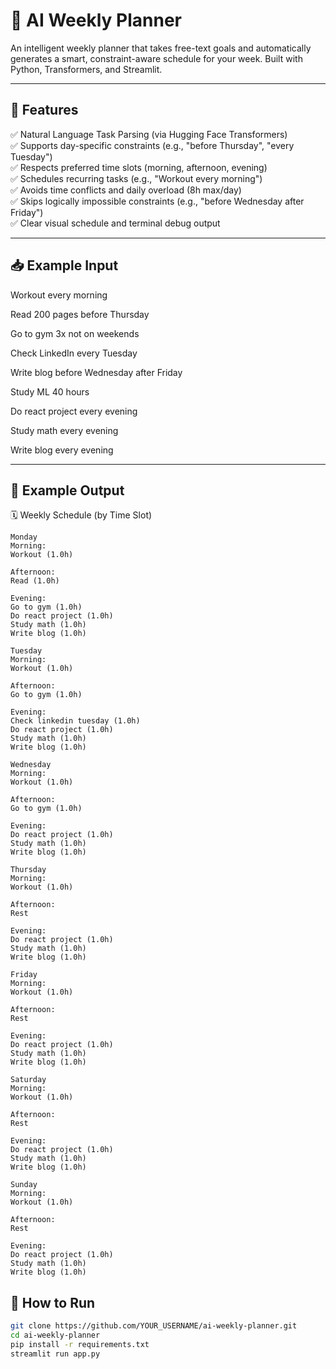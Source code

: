 # 🧠 AI Weekly Planner

An intelligent weekly planner that takes free-text goals and automatically generates a smart, constraint-aware schedule for your week. Built with Python, Transformers, and Streamlit.

---

## 🧩 Features

✅ Natural Language Task Parsing (via Hugging Face Transformers)  
✅ Supports day-specific constraints (e.g., "before Thursday", "every Tuesday")  
✅ Respects preferred time slots (morning, afternoon, evening)  
✅ Schedules recurring tasks (e.g., "Workout every morning")  
✅ Avoids time conflicts and daily overload (8h max/day)  
✅ Skips logically impossible constraints (e.g., "before Wednesday after Friday")   
✅ Clear visual schedule and terminal debug output

---

## 📥 Example Input
Workout every morning

Read 200 pages before Thursday

Go to gym 3x not on weekends

Check LinkedIn every Tuesday

Write blog before Wednesday after Friday

Study ML 40 hours

Do react project every evening

Study math every evening

Write blog every evening


---

## 📅 Example Output

🗓️ Weekly Schedule (by Time Slot)
    
    Monday
    Morning:
    Workout (1.0h)
    
    Afternoon:
    Read (1.0h)
    
    Evening:
    Go to gym (1.0h)
    Do react project (1.0h)
    Study math (1.0h)
    Write blog (1.0h)
    
    Tuesday
    Morning:
    Workout (1.0h)
    
    Afternoon:
    Go to gym (1.0h)
    
    Evening:
    Check linkedin tuesday (1.0h)
    Do react project (1.0h)
    Study math (1.0h)
    Write blog (1.0h)
    
    Wednesday
    Morning:
    Workout (1.0h)
    
    Afternoon:
    Go to gym (1.0h)
    
    Evening:
    Do react project (1.0h)
    Study math (1.0h)
    Write blog (1.0h)
    
    Thursday
    Morning:
    Workout (1.0h)
    
    Afternoon:
    Rest
    
    Evening:
    Do react project (1.0h)
    Study math (1.0h)
    Write blog (1.0h)
    
    Friday
    Morning:
    Workout (1.0h)
    
    Afternoon:
    Rest
    
    Evening:
    Do react project (1.0h)
    Study math (1.0h)
    Write blog (1.0h)
    
    Saturday
    Morning:
    Workout (1.0h)
    
    Afternoon:
    Rest
    
    Evening:
    Do react project (1.0h)
    Study math (1.0h)
    Write blog (1.0h)
    
    Sunday
    Morning:
    Workout (1.0h)
    
    Afternoon:
    Rest
    
    Evening:
    Do react project (1.0h)
    Study math (1.0h)
    Write blog (1.0h)


## 🚀 How to Run

```bash
git clone https://github.com/YOUR_USERNAME/ai-weekly-planner.git
cd ai-weekly-planner
pip install -r requirements.txt
streamlit run app.py



